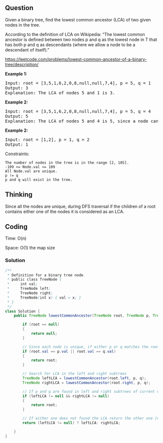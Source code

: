 ## Question
Given a binary tree, find the lowest common ancestor (LCA) of two given nodes in the tree.

According to the definition of LCA on Wikipedia: “The lowest common ancestor is defined between two nodes p and q as the lowest node in T that has both p and q as descendants (where we allow a node to be a descendant of itself).”

https://leetcode.com/problems/lowest-common-ancestor-of-a-binary-tree/description/

**Example 1:**
<pre>
Input: root = [3,5,1,6,2,0,8,null,null,7,4], p = 5, q = 1
Output: 3
Explanation: The LCA of nodes 5 and 1 is 3.
</pre>

**Example 2:**
<pre>
Input: root = [3,5,1,6,2,0,8,null,null,7,4], p = 5, q = 4
Output: 5
Explanation: The LCA of nodes 5 and 4 is 5, since a node can be a descendant of itself according to the LCA definition.
</pre>

**Example 2:**
<pre>
Input: root = [1,2], p = 1, q = 2
Output: 1
</pre>

Constraints:

    The number of nodes in the tree is in the range [2, 105].
    -109 <= Node.val <= 109
    All Node.val are unique.
    p != q
    p and q will exist in the tree.


## Thinking
Since all the nodes are unique, during DFS traversal if the children of a root contains either one of the nodes it
is considered as an LCA.  

## Coding
Time: O(n)

Space: O(1) the map size

### Solution 
```java
/**
 * Definition for a binary tree node.
 * public class TreeNode {
 *     int val;
 *     TreeNode left;
 *     TreeNode right;
 *     TreeNode(int x) { val = x; }
 * }
 */
class Solution {
    public TreeNode lowestCommonAncestor(TreeNode root, TreeNode p, TreeNode q) {

        if (root == null)
        {
            return null;
        }

        // Since each node is unique, if either p or q matches the root, then root is the LCA
        if (root.val == p.val || root.val == q.val)
        {
            return root;
        }

        // Search for LCA in the left and right subtrees
        TreeNode leftLCA = lowestCommonAncestor(root.left, p, q);
        TreeNode rightLCA = lowestCommonAncestor(root.right, p, q);

        // If p and q are found in left and right subtrees of current node, then root is the LCA
        if (leftLCA != null && rightLCA != null)
        {
            return root;
        }

        // If either one does not found the LCA return the other one (null or LCA)
        return (leftLCA != null) ? leftLCA: rightLCA;

    }
}
```
